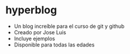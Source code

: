 # hyperblog
* Un blog increíble para el curso de git y github
* Creado por Jose Luis
* Incluye ejemplos
* Disponible para todas las edades